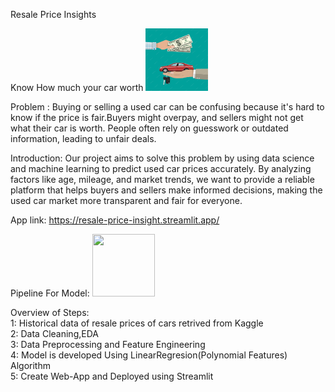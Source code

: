 Resale Price Insights

Know How much your car worth
<img src="car3.jpg" width="100" height="100"/>



Problem :
  Buying or selling a used car can be confusing because it's hard to know if the price is fair.Buyers might overpay, and sellers might not get what their car is worth. People often rely on guesswork or outdated information, leading to unfair deals. 

Introduction: 
  Our project aims to solve this problem by using data science and machine learning to predict used car prices accurately. By analyzing factors like age, mileage, and market trends, we want to provide a reliable platform that helps buyers and sellers make informed decisions, making the used car market more transparent and fair for everyone.

App link:  https://resale-price-insight.streamlit.app/

Pipeline For Model:
<img src="pipeline.jpg" width="100" height="100"/><br>


Overview of Steps: <br>
1: Historical data of resale prices of cars retrived from Kaggle<br>
2: Data Cleaning,EDA<br>
3: Data Preprocessing and Feature Engineering<br>
4: Model is developed Using LinearRegresion(Polynomial Features) Algorithm<br>
5: Create Web-App and Deployed using Streamlit<br>
